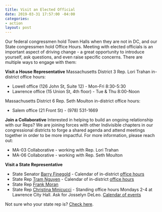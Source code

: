 ```yaml
---
title: Visit an Elected Official
date: 2019-03-31 17:57:00 -04:00
categories:
- action
layout: post
---
```


Our federal congressmen hold Town Halls when they are not in DC, and our State congressmen hold Office Hours. Meeting with elected officials is an important aspect of driving change - a great opportunity to introduce yourself, ask questions, and even raise specific concerns. There are multiple ways to engage with them:

**Visit a House Representative**
Massachusetts District 3 Rep. Lori Trahan in-district office hours:
* Lowell office (126 John St, Suite 12) - Mon-Fri 8:30-5:30
* Lawrence office (15 Union St, 4th floor) - Tue & Thu 8:00-Noon

Massachusetts District 6 Rep. Seth Moulton in-district office hours:
* Salem office (21 Front St) - (978) 531-1669

**Join a Collaborative**
Interested in helping to build an ongoing relationship with our Reps? We are joining forces with other Indivisible chapters in our congressional districts to forge a shared agenda and attend meetings together in order to be more impactful. For more information, please reach out:
* MA-03 Collaborative - working with Rep. Lori Trahan
* MA-06 Collaborative - working with Rep. Seth Moulton 

**Visit a State Representative**
* State Senator [Barry Finegold](https://malegislature.gov/Legislators/Profile/BRF0) - Calendar of in-district [office hours](https://www.facebook.com/pg/BarryFinegoldMA/events/?ref=page_internal)
* State Rep [Tram Nguyen](https://malegislature.gov/Legislators/Profile/TTN1) - Calendar of in-district [office hours](https://www.facebook.com/pg/TeamTram.MA/events/?ref=page_internal)
* State Rep [Frank Moran](https://malegislature.gov/Legislators/Profile/FAM1)
* State Rep [Christina Minicucci](https://malegislature.gov/Legislators/Profile/CAM1) - Standing office hours Mondays 2-4 at Lawrence City Hall. Ask for Josselyn DeLeo. [Calendar of events](https://www.facebook.com/pg/christina4rep/events/?ref=page_internal)

Not sure who your state rep is? [Check here](https://malegislature.gov/Search/FindMyLegislator).